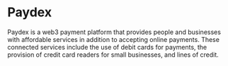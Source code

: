 # Paydex
Paydex is a web3 payment platform that provides people and businesses with affordable services in addition to accepting online payments. These connected services include the use of debit cards for payments, the provision of credit card readers for small businesses, and lines of credit. 
